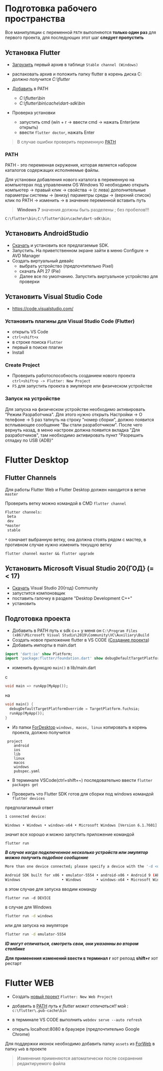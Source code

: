 # Подготовка рабочего пространства

Все манипуляции с переменной `PATH` выполняются **только один раз** для первого проекта, для последующих этот шаг **следует пропустить**

## Установка Flutter

- [Загрузить](https://flutter.dev/docs/development/tools/sdk/releases) первый архив в таблице `Stable channel (Windows)`

- распаковать архив и положить папку flutter в корень диска C:\
  *должно получится C:\flutter*

- [Добавить](#PATH) в PATH
  - *С:\flutter\bin*
  - *С:\flutter\bin\cache\dart-sdk\bin*

- Проверка установки
  - запустить cmd (win + r -> ввести cmd -> нажать Enter(или открыть)
  - ввести `flutter doctor`,
    нажать Enter

>В случае ошибки проверить переменную [PATH](#PATH)

### PATH

PATH - это переменная окружения, которая является набором каталогов содержащих исполняемые файлы.

Для установки добавления нового каталога в переменную на компьютерах под управлением OS Windows 10 необходимо открыть компьютер -> правый клик -> свойства ->
(с лева) дополнительные параметры системы ->
(внизу) параметры среды -> (верхний список) клик по PATH ->
изменить -> в значение переменной вставить путь

>**Windows 7** значения должны быть разделены ; без пробелов!!!

```path
С:\flutter\bin;С:\flutter\bin\cache\dart-sdk\bin;
```

## Установить AndroidStudio

- [Скачать](https://developer.android.com/studio) и установить все предлагаемые SDK.
- Запустить. На приветственном экране зайти в меню Configure -> AVD Manager
- Создать виртуальный девайс
  - выбрать устройство (предпочтительно Pixel)
  - скачать API 27 (Pie)
  - Далее все по умолчанию. Запустить виртуальное устройство для проверки

## Установить Visual Studio Code

- https://code.visualstudio.com/

### Установить плагины для Visual Studio Code (Flutter)

- открыть VS Code
- `ctrl+shift+x`
- в строке поиска `Flutter`
- первый в поиске плагин
- Install

### Create Project

- Проверить работоспособность созданием нового проекта `ctrl+shift+p -> Flutter: New Project`
- `F5` для запустить проекта в эмуляторе или физическом устройстве

### Запуск на устройстве

Для запуска на физическом устройстве необходимо активировать "Режим Разработчика". Для этого нужно открыть Настройки -> О телефоне -> 5 раз тапнуть на строку "номер сборки", должно появится всплывающее сообщение "Вы стали разработчиком". После чего вернуть назад, в меню настроек должна появится вкладка "Для разработчиков", там необходимо активировать пункт "Разрешить отладку по USB {ADB}"

# Flutter Desktop

## Flutter Channels
Для работы Flutter Web и Flutter Desktop должен находится в ветке `master`

Проверить ветку можно командой в CMD `flutter channel`

```Bash
Flutter channels:
 beta
 dev
*master
 stable
```

`*` означает выбранную ветку, она должна стоять рядом с мастер, в противном случае нужно изменить текущую ветку

`flutter channel master && flutter upgrade`

## Установить Microsoft Visual Studio 20{ГОД} (=< 17)

- [Скачать](https://visualstudio.microsoft.com/ru/downloads/) Visual Studio 20{год} Community
- запустится компоновщик
- поставить галочку в разделе "Desktop Development C++"
- установить

## Подготовка проекта

- Добавить в PATH путь к sdk с++
    у меня он `C:\Program Files (x86)\Microsoft Visual Studio\2019\Community\VC\Auxiliary\Build`
- Создать новое приложение flutter в VS CODE ([Создание проекта](#Create-Project))
- Добавить импорты в main.dart

```dart
import 'dart:io' show Platform;
import 'package:flutter/foundation.dart' show debugDefaultTargetPlatformOverride;
```

- изменить функцую `main()` в lib/main.dart

c

```dart
void main => runApp(MyApp());
```

на

```dart
void main() {
  debugDefaultTargetPlatformOverride = TargetPlatform.fuchsia;
  runApp(MyApp());
}
```

- Из папки [ForDesktop](https://yadi.sk/d/PfTuqBQUOzeKBg) `windows, macos, linux` копировать в корень проекта, должно получится

```DIR
 project
    android
    ios
    lib
    linux
    macos
    windows
    pubspec.yaml
```

- В терминале VSCode(ctrl+shift+~) последовательно ввести
`flutter packages get`

- Проверить что Flutter SDK готов для сборки под windows командой
`flutter devices`

предполагаемый ответ

```bash
1 connected device:

Windows • Windows • windows-x64 • Microsoft Windows [Version 6.1.7601]
```

значит все хорошо и можно запустить приложение командой

`flutter run`

***В случае когда подключенное несколько устройств или эмулятор можно получить подобное сообщение***

```bash
More than one device connected; please specify a device with the '-d <deviceId>' flag, or use '-d all' to act on all devices.

Android SDK built for x86 • emulator-5554 • android-x86 • Android 9 (API 28) (emulator)
Windows                   • Windows       • windows-x64 • Microsoft Windows [Version 6.1.7601]
```

в этом случае для запуска вводим команду

`flutter run -d DEVICE`

в случае для Windows

```Bash
flutter run -d windows
```

или для запуска на эмуляторе

```Bash
flutter run -d emulator-5554
```

***ID могут отличаться, смотреть свои, они указанны во втором столбике***

**Для применения изменений ввести в терминал**
**r** хот релоад
**shift+r** хот рестарт

# Flutter WEB

- Создать [новый проект](#Create-Project) `Flutter: New Web Project`

- добавить в [PATH](#PATH)
*путь к flutter может отличаться!!* мой :
`c:\flutter\.pub-cache\bin`

- в терминале VS CODE выполнить
`webdev serve --auto refresh`

- открыть localhost:8080 в браузере (предпочтительно Google Chrome)

Для поддержки иконок необходимо добавить папку `assets` из [ForWeb](https://yadi.sk/d/PfTuqBQUOzeKBg) в папку `web` в проекте

>Изменения применяются автоматически после сохранения редактируемого файла
